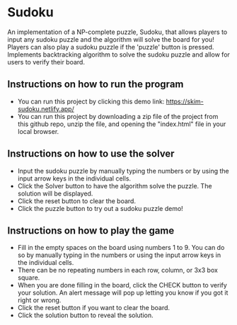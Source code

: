 # Sudoku

An implementation of a NP-complete puzzle, Sudoku, that allows players to input any sudoku puzzle and the algorithm will solve the board for you!
Players can also play a sudoku puzzle if the 'puzzle' button is pressed. 
Implements backtracking algorithm to solve the sudoku puzzle and allow for users to verify their board.

## Instructions on how to run the program
- You can run this project by clicking this demo link: https://skim-sudoku.netlify.app/
- You can run this project by downloading a zip file of the project from this github repo, unzip the file, and opening the "index.html" file in your local browser.

## Instructions on how to use the solver
- Input the sudoku puzzle by manually typing the numbers or by using the input arrow keys in the individual cells.
- Click the Solver button to have the algorithm solve the puzzle. The solution will be displayed.
- Click the reset button to clear the board.
- Click the puzzle button to try out a sudoku puzzle demo!


## Instructions on how to play the game
- Fill in the empty spaces on the board using numbers 1 to 9. You can do so by manually typing in the numbers or using the input arrow keys in the individual cells.
- There can be no repeating numbers in each row, column, or 3x3 box square.
- When you are done filling in the board, click the CHECK button to verify your solution. An alert message will pop up letting you know if you got it right or wrong.
- Click the reset button if you want to clear the board.
- Click the solution button to reveal the solution.

